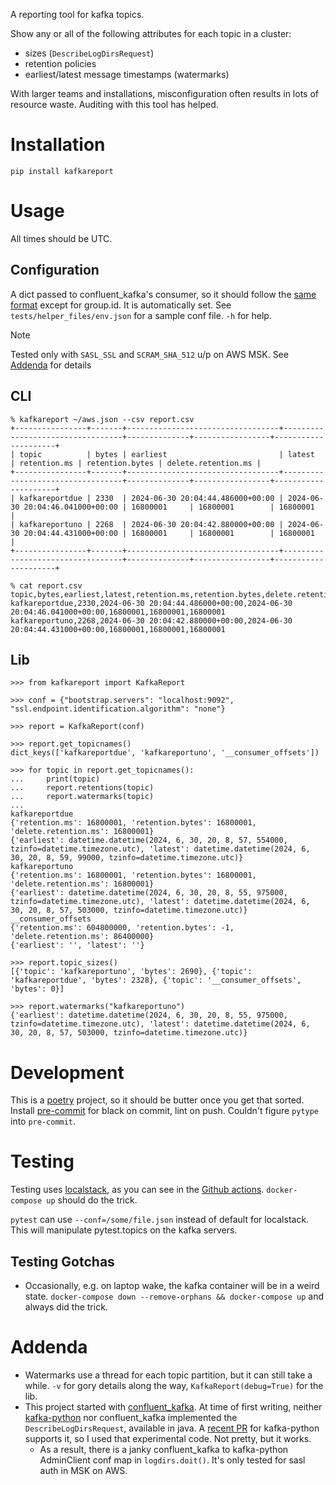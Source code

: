 A reporting tool for kafka topics.

Show any or all of the following attributes for each topic in a cluster:
* sizes (`DescribeLogDirsRequest`)
* retention policies
* earliest/latest message timestamps (watermarks)

With larger teams and installations, misconfiguration often results in
lots of resource waste. Auditing with this tool has helped.

# Installation

`pip install kafkareport`

# Usage

All times should be UTC.

## Configuration
A dict passed to confluent_kafka's consumer, so it should follow the
[same
format](https://docs.confluent.io/platform/current/clients/confluent-kafka-python/html/index.html#pythonclient-configuration)
except for group.id. It is automatically set. See `tests/helper_files/env.json` for a sample conf file. `-h` for help.

> [!NOTE]
> Tested only with `SASL_SSL` and `SCRAM_SHA_512` u/p on AWS MSK. See
> [Addenda](#Addenda) for details


## CLI
```
% kafkareport ~/aws.json --csv report.csv
+----------------+-------+----------------------------------+----------------------------------+--------------+-----------------+---------------------+
| topic          | bytes | earliest                         | latest                           | retention.ms | retention.bytes | delete.retention.ms |
+----------------+-------+----------------------------------+----------------------------------+--------------+-----------------+---------------------+
| kafkareportdue | 2330  | 2024-06-30 20:04:44.486000+00:00 | 2024-06-30 20:04:46.041000+00:00 | 16800001     | 16800001        | 16800001            |
| kafkareportuno | 2268  | 2024-06-30 20:04:42.880000+00:00 | 2024-06-30 20:04:44.431000+00:00 | 16800001     | 16800001        | 16800001            |
+----------------+-------+----------------------------------+----------------------------------+--------------+-----------------+---------------------+

% cat report.csv
topic,bytes,earliest,latest,retention.ms,retention.bytes,delete.retention.ms
kafkareportdue,2330,2024-06-30 20:04:44.486000+00:00,2024-06-30 20:04:46.041000+00:00,16800001,16800001,16800001
kafkareportuno,2268,2024-06-30 20:04:42.880000+00:00,2024-06-30 20:04:44.431000+00:00,16800001,16800001,16800001
```

## Lib
```
>>> from kafkareport import KafkaReport

>>> conf = {"bootstrap.servers": "localhost:9092", "ssl.endpoint.identification.algorithm": "none"}

>>> report = KafkaReport(conf)

>>> report.get_topicnames()
dict_keys(['kafkareportdue', 'kafkareportuno', '__consumer_offsets'])

>>> for topic in report.get_topicnames():
...     print(topic)
...     report.retentions(topic)
...     report.watermarks(topic)
...
kafkareportdue
{'retention.ms': 16800001, 'retention.bytes': 16800001, 'delete.retention.ms': 16800001}
{'earliest': datetime.datetime(2024, 6, 30, 20, 8, 57, 554000, tzinfo=datetime.timezone.utc), 'latest': datetime.datetime(2024, 6, 30, 20, 8, 59, 99000, tzinfo=datetime.timezone.utc)}
kafkareportuno
{'retention.ms': 16800001, 'retention.bytes': 16800001, 'delete.retention.ms': 16800001}
{'earliest': datetime.datetime(2024, 6, 30, 20, 8, 55, 975000, tzinfo=datetime.timezone.utc), 'latest': datetime.datetime(2024, 6, 30, 20, 8, 57, 503000, tzinfo=datetime.timezone.utc)}
__consumer_offsets
{'retention.ms': 604800000, 'retention.bytes': -1, 'delete.retention.ms': 86400000}
{'earliest': '', 'latest': ''}

>>> report.topic_sizes()
[{'topic': 'kafkareportuno', 'bytes': 2690}, {'topic': 'kafkareportdue', 'bytes': 2328}, {'topic': '__consumer_offsets', 'bytes': 0}]

>>> report.watermarks("kafkareportuno")
{'earliest': datetime.datetime(2024, 6, 30, 20, 8, 55, 975000, tzinfo=datetime.timezone.utc), 'latest': datetime.datetime(2024, 6, 30, 20, 8, 57, 503000, tzinfo=datetime.timezone.utc)}

```

# Development
This is a [poetry](https://python-poetry.org/) project, so it should
be butter once you get that sorted. Install
[pre-commit](https://pre-commit.com/) for black on commit, lint on
push. Couldn't figure `pytype` into `pre-commit`.

# Testing
Testing uses [localstack](https://www.localstack.cloud/), as you can
see in the [Github
actions](https://github.com/newvoll/kafkareport/actions). `docker-compose
up` should do the trick.

`pytest` can use `--conf=/some/file.json` instead of default for
localstack. This will manipulate pytest.topics on the kafka servers.

## Testing Gotchas
* Occasionally, e.g. on laptop wake, the kafka container will be in a
  weird state. `docker-compose down --remove-orphans && docker-compose
  up` and always did the trick.

# Addenda
* Watermarks use a thread for each topic partition, but it can still take a while. `-v` for gory details along the way, `KafkaReport(debug=True)` for the lib.
* This project started with
  [confluent_kafka](https://docs.confluent.io/platform/current/clients/confluent-kafka-python/html/index.html#). At
  time of first writing, neither
  [kafka-python](https://kafka-python.readthedocs.io/en/master/) nor
  confluent_kafka implemented the `DescribeLogDirsRequest`, available
  in java. A [recent
  PR](https://github.com/dpkp/kafka-python/pull/2278) for kafka-python
  supports it, so I used that experimental code. Not pretty, but it
  works.
  - As a result, there is a janky confluent_kafka to kafka-python
    AdminClient conf map in `logdirs.doit()`. It's only tested for
    sasl auth in MSK on AWS.
